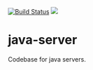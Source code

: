 [![Build Status](https://travis-ci.org/Samourai-Wallet/java-server.svg?branch=develop)](https://travis-ci.org/Samourai-Wallet/java-server)
[![](https://jitpack.io/v/Samourai-Wallet/java-server.svg)](https://jitpack.io/#Samourai-Wallet/java-server)

# java-server

Codebase for java servers.
